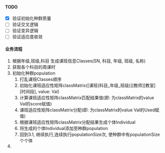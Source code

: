 #### TODO

- [x] 验证初始化种群质量
- [ ] 验证交叉逻辑
- [ ] 验证变异逻辑
- [ ] 验证适应度收敛

#### 业务流程

1. 根据年级,班级,科目 生成课班信息Classes(SN, 科目, 年级, 班级, 名称)
2. 获取各个科目的周课时
3. 初始化种群population
   1. 打乱课班Classes顺序
   2. 初始化课班适应性矩阵classMatrix([课班(科目_年级_班级)][教师][教室][时间段], value: Val)
   3. 计算课班适应性矩阵classMatrix匹配结果值(即: 为classMatrix的value Val的score赋值)
   4. 课班适应性矩阵classMatrix分配(即: 为classMatrix的value Val的Used赋值)
   5. 根据课班适应性矩阵classMatrix分配结果生成个体Individual
   6. 将生成的个体Individual添加至种群population
   7. 回到3.1, 继续执行,连续执行populationSize次, 使种群中有populationSize个个体
4. 